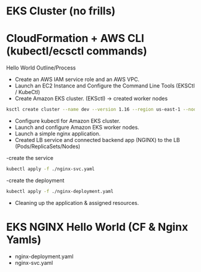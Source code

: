 # EKS Cluster (no frills) 
# CloudFormation + AWS CLI (kubectl/ecsctl commands)

Hello World Outline/Process

- Create an AWS IAM service role and an AWS VPC.
- Launch an EC2 Instance and Configure the Command Line Tools
(EKSCtl / KubeCtl)
- Create Amazon EKS cluster.
(EKSctl) -> created worker nodes

```sh
ksctl create cluster --name dev --version 1.16 --region us-east-1 --nodegroup-name standard-workers --node-type t3.micro --nodes 3 --nodes-min 1 --nodes-max 4 --managed
```
- Configure kubectl for Amazon EKS cluster.
- Launch and configure Amazon EKS worker nodes.
- Launch a simple nginx application.
 - Created LB service and connected backend app (NGINX) to the LB (Pods/ReplicaSets/Nodes)
 
-create the service
```sh 
kubectl apply -f ./nginx-svc.yaml
```
-create the deployment
```sh 
kubectl apply -f ./nginx-deployment.yaml
```
- Cleaning up the application & assigned resources.
 
 
# EKS NGINX Hello World (CF & Nginx Yamls)
 -  nginx-deployment.yaml
 -  nginx-svc.yaml

